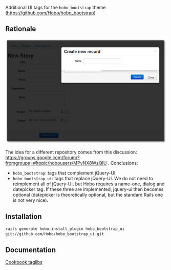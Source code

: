 Additional UI tags for the `hobo_bootstrap` theme (https://github.com/Hobo/hobo_bootstrap)

## Rationale

[![select_one_or_new][1]][1]

The idea for a different repository comes from this discussion: https://groups.google.com/forum/?fromgroups=#!topic/hobousers/MPvNX8WzQIU . Conclusions:
* `hobo_bootstrap`: tags that complement jQuery-UI.
* `hobo_bootstrap_ui`: tags that replace jQuery-UI. We do not need to reimplement all
of jQuery-UI, but Hobo requires a name-one, dialog and datepicker tag. If these three are implemented, jquery-ui then becomes optional (datepicker is theoretically optional, but the standard Rails one is not very nice).


## Installation

    rails generate hobo:install_plugin hobo_bootstrap_ui git://github.com/Hobo/hobo_bootstrap_ui.git

## Documentation

[Cookbook taglibs](http://cookbook.hobocentral.net/api_plugins/hobo_bootstrap_ui)

  [1]: https://github.com/Hobo/hobo_bootstrap_ui/raw/master/screenshots/select_one_or_new.png
